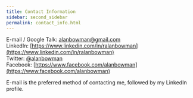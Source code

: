 ```yaml
---
title: Contact Information
sidebar: second_sidebar
permalink: contact_info.html
---
```


E-mail / Google Talk: [alanbowman@gmail.com](mailto:alanbowman@gmail.com)  
LinkedIn: [https://www.linkedin.com/in/ralanbowman](https://www.linkedin.com/in/ralanbowman)  
Twitter: [@alanbowman](https://twitter.com/alanbowman)    
Facebook: [https://www.facebook.com/alanbowman](https://www.facebook.com/alanbowman)    

E-mail is the preferred method of contacting me, followed by my LinkedIn profile.   
